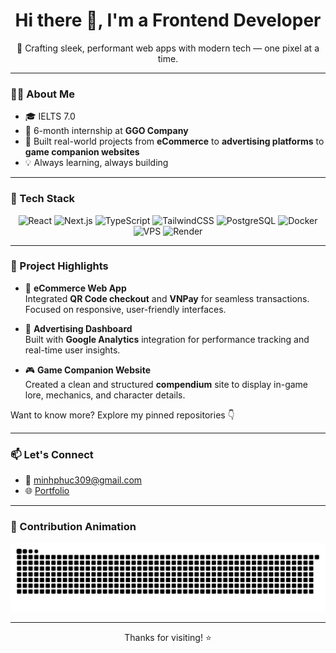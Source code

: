 <h1 align="center">Hi there 👋, I'm a Frontend Developer</h1>

<p align="center">
  🚀 Crafting sleek, performant web apps with modern tech — one pixel at a time.
</p>

---

### 🧑‍💻 About Me

- 🎓 IELTS 7.0  
- 💼 6-month internship at **GGO Company**  
- 🔨 Built real-world projects from **eCommerce** to **advertising platforms** to **game companion websites**  
- 💡 Always learning, always building

---

### 🧰 Tech Stack

<p align="center">
  <img src="https://cdn.jsdelivr.net/gh/devicons/devicon/icons/react/react-original.svg" alt="React" width="40" height="40"/>
  <img src="https://cdn.jsdelivr.net/gh/devicons/devicon/icons/nextjs/nextjs-original.svg" alt="Next.js" width="40" height="40"/>
  <img src="https://cdn.jsdelivr.net/gh/devicons/devicon/icons/typescript/typescript-original.svg" alt="TypeScript" width="40" height="40"/>
  <img src="https://www.dongee.com/tutoriales/content/images/2023/10/image-7.png" alt="TailwindCSS" width="40" height="40"/>
  <img src="https://cdn.jsdelivr.net/gh/devicons/devicon/icons/postgresql/postgresql-original.svg" alt="PostgreSQL" width="40" height="40"/>
  <img src="https://cdn.jsdelivr.net/gh/devicons/devicon/icons/docker/docker-original.svg" alt="Docker" width="40" height="40"/>
  <img src="https://static.vecteezy.com/system/resources/previews/020/029/268/original/vps-letter-logo-design-on-white-background-vps-creative-circle-letter-logo-concept-vps-letter-design-vector.jpg" alt="VPS" width="40" height="40"/>
  <img src="https://avatars.githubusercontent.com/u/43289258?s=200&v=4" alt="Render" width="40" height="40"/>
</p>

---

### 🚀 Project Highlights

- 🛒 **eCommerce Web App**  
  Integrated **QR Code checkout** and **VNPay** for seamless transactions. Focused on responsive, user-friendly interfaces.

- 📢 **Advertising Dashboard**  
  Built with **Google Analytics** integration for performance tracking and real-time user insights.

- 🎮 **Game Companion Website**  
  Created a clean and structured **compendium** site to display in-game lore, mechanics, and character details.

Want to know more? Explore my pinned repositories 👇

---

### 📫 Let's Connect

- 📧 [minhphuc309@gmail.com](mailto:minhphuc309@gmail.com)  
- 🌐 [Portfolio](https://myportfolio-k5po.onrender.com)

---

### 🐍 Contribution Animation

![snake gif](https://raw.githubusercontent.com/MPIO1002/MPIO1002/output/github-contribution-grid-snake.svg)

<!-- Automatically generated with https://github.com/Platane/snk -->

---

<p align="center">
  Thanks for visiting! ⭐
</p>

<!--
**MPIO1002/MPIO1002** is a ✨ special ✨ repository because its `README.md` appears on your GitHub profile.
-->

